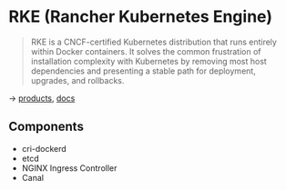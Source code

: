 # RKE (Rancher Kubernetes Engine)

> RKE is a CNCF-certified Kubernetes distribution that runs entirely within Docker containers.
It solves the common frustration of installation complexity with Kubernetes by removing most host dependencies and presenting a stable path for deployment, upgrades, and rollbacks.

→ [products](https://rancher.com/products/rke), [docs](https://rancher.com/docs/rke/latest/en/)

## Components

* cri-dockerd
* etcd
* NGINX Ingress Controller
* Canal
